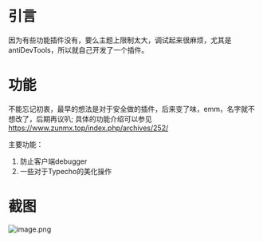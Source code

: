 # 引言

因为有些功能插件没有，要么主题上限制太大，调试起来很麻烦，尤其是antiDevTools，所以就自己开发了一个插件。

# 功能

不能忘记初衷，最早的想法是对于安全做的插件，后来变了味，emm，名字就不想改了，后期再议叭;
具体的功能介绍可以参见 https://www.zunmx.top/index.php/archives/252/

主要功能：
1. 防止客户端debugger
2. 一些对于Typecho的美化操作

# 截图

![image.png](https://www.zunmx.top/usr/uploads/2021/05/2173173458.png)

